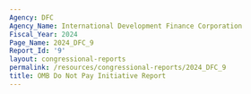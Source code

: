 ```yaml
---
Agency: DFC
Agency_Name: International Development Finance Corporation
Fiscal_Year: 2024
Page_Name: 2024_DFC_9
Report_Id: '9'
layout: congressional-reports
permalink: /resources/congressional-reports/2024_DFC_9
title: OMB Do Not Pay Initiative Report
---
```

